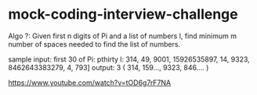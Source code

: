 # mock-coding-interview-challenge

Algo ?: Given first n digits of Pi and a list of numbers l, find minimum m number of spaces needed to find the list of numbers.

sample input:
first 30 of Pi: pthirty
l: 314, 49, 9001, 15926535897, 14, 9323, 8462643383279, 4, 793]
output: 3 ( 314, 159..., 9323, 846.... )
 

https://www.youtube.com/watch?v=tOD6g7rF7NA
